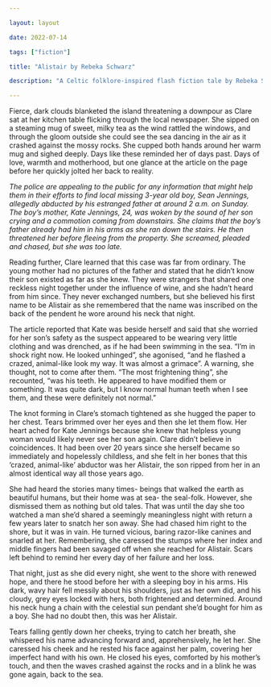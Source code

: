 ```yaml
---

layout: layout

date: 2022-07-14

tags: ["fiction"]

title: "Alistair by Rebeka Schwarz"

description: "A Celtic folklore-inspired flash fiction tale by Rebeka Schwarz"

---
```



Fierce, dark clouds blanketed the island threatening a downpour as Clare sat at her kitchen table flicking through the local newspaper. She sipped on a steaming mug of sweet, milky tea as the wind rattled the windows, and through the gloom outside she could see the sea dancing in the air as it crashed against the mossy rocks. She cupped both hands around her warm mug and sighed deeply. Days like these reminded her of days past. Days of love, warmth and motherhood, but one glance at the article on the page before her quickly jolted her back to reality. 

*The police are appealing to the public for any information that might help them in their efforts to find local missing 3-year old boy, Sean Jennings, allegedly abducted by his estranged father at around 2 a.m. on Sunday. The boy’s mother, Kate Jennings, 24, was woken by the sound of her son crying and a commotion coming from downstairs. She claims that the boy’s father already had him in his arms as she ran down the stairs. He then threatened her before fleeing from the property. She screamed, pleaded and chased, but she was too late.*

Reading further, Clare learned that this case was far from ordinary. The young mother had no pictures of the father and stated that he didn’t know their son existed as far as she knew. They were strangers that shared one reckless night together under the influence of wine, and she hadn’t heard from him since. They never exchanged numbers, but she believed his first name to be Alistair as she remembered that the name was inscribed on the back of the pendent he wore around his neck that night. 

The article reported that Kate was beside herself and said that she worried for her son’s safety as the suspect appeared to be wearing very little clothing and was drenched, as if he had been swimming in the sea. “I’m in shock right now. He looked unhinged”, she agonised, “and he flashed a crazed, animal-like look my way. It was almost a grimace”. A warning, she thought, not to come after them. “The most frightening thing”, she recounted, “was his teeth. He appeared to have modified them or something. It was quite dark, but I know normal human teeth when I see them, and these were definitely not normal.”

The knot forming in Clare’s stomach tightened as she hugged the paper to her chest. Tears brimmed over her eyes and then she let them flow. Her heart ached for Kate Jennings because she knew that helpless young woman would likely never see her son again. Clare didn’t believe in coincidences. It had been over 20 years since she herself became so immediately and hopelessly childless, and she felt in her bones that this ‘crazed, animal-like’ abductor was her Alistair, the son ripped from her in an almost identical way all those years ago. 

She had heard the stories many times- beings that walked the earth as beautiful humans, but their home was at sea- the seal-folk. However, she dismissed them as nothing but old tales. That was until the day she too watched a man she’d shared a seemingly meaningless night with return a few years later to snatch her son away. She had chased him right to the shore, but it was in vain. He turned vicious, baring razor-like canines and snarled at her. Remembering, she caressed the stumps where her index and middle fingers had been savaged off when she reached for Alistair. Scars left behind to remind her every day of her failure and her loss. 

That night, just as she did every night, she went to the shore with renewed hope, and there he stood before her with a sleeping boy in his arms. His dark, wavy hair fell messily about his shoulders, just as her own did, and his cloudy, grey eyes locked with hers, both frightened and determined. Around his neck hung a chain with the celestial sun pendant she’d bought for him as a boy. She had no doubt then, this was her Alistair. 

Tears falling gently down her cheeks, trying to catch her breath, she whispered his name advancing forward and, apprehensively, he let her. She caressed his cheek and he rested his face against her palm, covering her imperfect hand with his own. He closed his eyes, comforted by his mother’s touch, and then the waves crashed against the rocks and in a blink he was gone again, back to the sea. 






